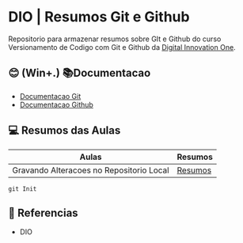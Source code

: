 
# DIO | Resumos Git e Github

Repositorio para armazenar resumos sobre GIt e Github do curso Versionamento de Codigo com Git e Github da [Digital Innovation One](https://web.dio.me/).

## 😊 (Win+.) 📚Documentacao
- [Documentacao Git](https://git-scm.com/doc)
- [Documentacao Github](https://docs.github.com/pt)

## 💻 Resumos das Aulas

| Aulas | Resumos |
|-------|---------|
|Gravando Alteracoes no Repositorio Local | [Resumos]() |

```
git Init
```

## 🔎 Referencias
- DIO
